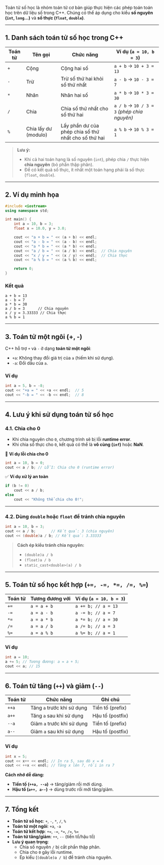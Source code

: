 Toán tử số học là nhóm toán tử cơ bản giúp thực hiện các phép toán toán học trên dữ liệu số trong C++. Chúng có thể áp dụng cho kiểu **số nguyên (`int`, `long`...)** và **số thực (`float`, `double`)**.

---

## **1. Danh sách toán tử số học trong C++**

|Toán tử|Tên gọi|Chức năng|Ví dụ (`a = 10, b = 3`)|
|---|---|---|---|
|`+`|Cộng|Cộng hai số|`a + b` → `10 + 3 = 13`|
|`-`|Trừ|Trừ số thứ hai khỏi số thứ nhất|`a - b` → `10 - 3 = 7`|
|`*`|Nhân|Nhân hai số|`a * b` → `10 * 3 = 30`|
|`/`|Chia|Chia số thứ nhất cho số thứ hai|`a / b` → `10 / 3 = 3` _(phép chia nguyên)_|
|`%`|Chia lấy dư (modulo)|Lấy phần dư của phép chia số thứ nhất cho số thứ hai|`a % b` → `10 % 3 = 1`|

> **Lưu ý:**
> 
> - Khi cả hai toán hạng là số nguyên (`int`), phép chia `/` thực hiện **chia nguyên** (bỏ phần thập phân).
> - Để có kết quả số thực, ít nhất một toán hạng phải là số thực (`float`, `double`).

---

## **2. Ví dụ minh họa**

```cpp
#include <iostream>
using namespace std;

int main() {
    int a = 10, b = 3;
    float x = 10.0, y = 3.0;

    cout << "a + b = " << (a + b) << endl;
    cout << "a - b = " << (a - b) << endl;
    cout << "a * b = " << (a * b) << endl;
    cout << "a / b = " << (a / b) << endl;  // Chia nguyên
    cout << "x / y = " << (x / y) << endl;  // Chia thực
    cout << "a % b = " << (a % b) << endl;

    return 0;
}
```

### **Kết quả**

```
a + b = 13
a - b = 7
a * b = 30
a / b = 3      // Chia nguyên
x / y = 3.33333 // Chia thực
a % b = 1
```

---

## **3. Toán tử một ngôi (+, -)**

C++ hỗ trợ `+` và `-` ở dạng **toán tử một ngôi**:

- `+a`: Không thay đổi giá trị của `a` (hiếm khi sử dụng).
- `-a`: Đổi dấu của `a`.

### **Ví dụ**

```cpp
int a = 5, b = -8;
cout << "+a = " << +a << endl;  // 5
cout << "-b = " << -b << endl;  // 8
```

---

## **4. Lưu ý khi sử dụng toán tử số học**

### **4.1. Chia cho 0**

- Khi chia nguyên cho `0`, chương trình sẽ bị lỗi **runtime error**.
- Khi chia số thực cho `0`, kết quả có thể là **vô cùng (`inf`)** hoặc **NaN**.

🔴 **Ví dụ lỗi chia cho 0**

```cpp
int a = 10, b = 0;
cout << a / b; // LỖI: Chia cho 0 (runtime error)
```

✅ **Ví dụ xử lý an toàn**

```cpp
if (b != 0)
    cout << a / b;
else
    cout << "Không thể chia cho 0!";
```

---

### **4.2. Dùng `double` hoặc `float` để tránh chia nguyên**

```cpp
int a = 10, b = 3;
cout << a / b;       // Kết quả: 3 (chia nguyên)
cout << (double)a / b; // Kết quả: 3.33333
```

> **Cách ép kiểu tránh chia nguyên:**
> 
> - `(double)a / b`
> - `(float)a / b`
> - `static_cast<double>(a) / b`

---

## **5. Toán tử số học kết hợp (`+=, -=, *=, /=, %=`)**

|Toán tử|Tương đương với|Ví dụ (`a = 10, b = 3`)|
|---|---|---|
|`+=`|`a = a + b`|`a += b; // a = 13`|
|`-=`|`a = a - b`|`a -= b; // a = 7`|
|`*=`|`a = a * b`|`a *= b; // a = 30`|
|`/=`|`a = a / b`|`a /= b; // a = 3`|
|`%=`|`a = a % b`|`a %= b; // a = 1`|

### **Ví dụ**

```cpp
int a = 10;
a += 5; // Tương đương: a = a + 5;
cout << a; // 15
```

---

## **6. Toán tử tăng (`++`) và giảm (`--`)**

|Toán tử|Chức năng|Ghi chú|
|---|---|---|
|`++a`|Tăng `a` trước khi sử dụng|Tiền tố (prefix)|
|`a++`|Tăng `a` sau khi sử dụng|Hậu tố (postfix)|
|`--a`|Giảm `a` trước khi sử dụng|Tiền tố (prefix)|
|`a--`|Giảm `a` sau khi sử dụng|Hậu tố (postfix)|

### **Ví dụ**

```cpp
int x = 5;
cout << x++ << endl; // In ra 5, sau đó x = 6
cout << ++x << endl; // Tăng x lên 7, rồi in ra 7
```

**Cách nhớ dễ dàng:**

- **Tiền tố (`++a, --a`)** → tăng/giảm rồi mới dùng.
- **Hậu tố (`a++, a--`)** → dùng trước rồi mới tăng/giảm.

---

## **7. Tổng kết**

- **Toán tử số học**: `+`, `-`, `*`, `/`, `%`
- **Toán tử một ngôi**: `+a`, `-a`
- **Toán tử kết hợp**: `+=`, `-=`, `*=`, `/=`, `%=`
- **Toán tử tăng/giảm**: `++`, `--` (tiền tố/hậu tố)
- **Lưu ý quan trọng**:
    - Chia số nguyên `/` bị cắt phần thập phân.
    - Chia cho `0` gây lỗi runtime.
    - Ép kiểu (`(double)a / b`) để tránh chia nguyên.

